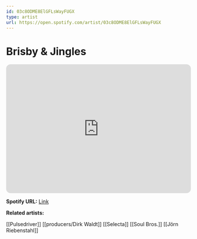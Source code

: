 ```yaml
---
id: 03c8ODME8ElGFLsWayFUGX
type: artist
url: https://open.spotify.com/artist/03c8ODME8ElGFLsWayFUGX
---
```

# Brisby & Jingles

<iframe style="border-radius:12px" src="https://open.spotify.com/embed/artist/03c8ODME8ElGFLsWayFUGX" width="100%" height="352" frameBorder="0" allowfullscreen="" allow="autoplay; clipboard-write; encrypted-media; fullscreen; picture-in-picture" loading="lazy"></iframe>

**Spotify URL:** [Link](https://open.spotify.com/artist/03c8ODME8ElGFLsWayFUGX)

**Related artists:**

[[Pulsedriver]]
[[producers/Dirk Waldt]]
[[Selecta]]
[[Soul Bros.]]
[[Jörn Riebenstahl]]
